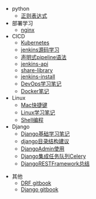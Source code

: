   - python
    - [正则表达式](/python/正则表达式.md)
  - 部署学习
    - [nginx](/部署学习/nginx.md)
  - CICD
    - [Kubernetes](/CICD/Kubernetes.md)
    - [jenkins源码学习](/CICD/jenkins源码学习.md)
    - [声明式pipeline语法](/CICD/声明式pipeline语法.md)
    - [jenkins-api](/CICD/jenkins-api.md)
    - [share-library](/CICD/share-library.md)
    - [jenkins-install](/CICD/jenkins-install.md)
    - [DevOps学习笔记](/CICD/DevOps学习笔记.md)
    - [Docker笔记](/CICD/Docker笔记.md)
  - Linux
    - [Mac快捷键](/Linux/Mac快捷键.md)
    - [Linux学习笔记](/Linux/Linux学习笔记.md)
    - [Shell编程](/Linux/Shell编程.md)
  - Django
    - [Django基础学习笔记](/Django/Django基础学习笔记.md)
    - [django目录结构建议](/Django/django目录结构建议.md)
    - [DjangoAdmin使用](/Django/DjangoAdmin使用.md)
    - [Django集成任务队列Celery](/Django/Django集成任务队列Celery.md)
    - [DjangoRESTFramework总结](/Django/DjangoRESTFramework总结.md)
<!-- end_toc -->
  - 其他
    - [DRF gitbook](https://bothinli.github.io/notes/Django/Django教程笔记/Django框架基础-讲义02/index.html)
    - [Django gitbook](https://bothinli.github.io/notes/Django/Django教程笔记/Django框架基础-讲义02/index.html)
